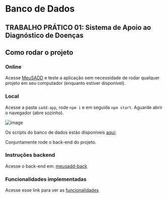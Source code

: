 # Banco de Dados

## TRABALHO PRÁTICO 01: Sistema de Apoio ao Diagnóstico de Doenças

## Como rodar o projeto

### Online

Acesse [MeuSADD](https://www.meusadd.com.br/home) e teste a aplicação sem necessidade de rodar qualquer projeto em seu computador (enquanto estiver disponível).

### Local

Acesse a pasta `sadd-app`, rode `npm i` e em seguida `npm start`. Aguarde abrir o navegador (abre sozinho).

![image](https://github.com/user-attachments/assets/e2b0587f-50ce-4748-917c-bd9d949158fe)

Os scripts do banco de dados estão disponíveis [aqui](https://github.com/peudias/bd-lpr/tree/main/av1);

Conjuntamente rode o back-end do projeto.

### Instruções backend

Acesse o back-end em: [meusadd-back](https://github.com/peudias/meusadd-back)

### Funcionalidades implementadas

Acesse esse link para ver as [funcionalidades](https://github.com/peudias/bd-lpr/milestone/3?closed=1)
